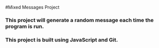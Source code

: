 #Mixed Messages Project

### This project will generate a random message each time the program is run.
### This project is built using JavaScript and Git.
